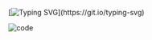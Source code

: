 [![Typing SVG](https://readme-typing-svg.herokuapp.com?font=Fira+Code&duration=4000&pause=1000&width=435&lines=Hi%2C+everyone!+I'm+Adonay+Manzanares.;Welcome+to+my+Github+profile!)](https://git.io/typing-svg)

![code](https://github.com/user-attachments/assets/3ccee6d0-6988-4407-b024-c44ad650e55d)
